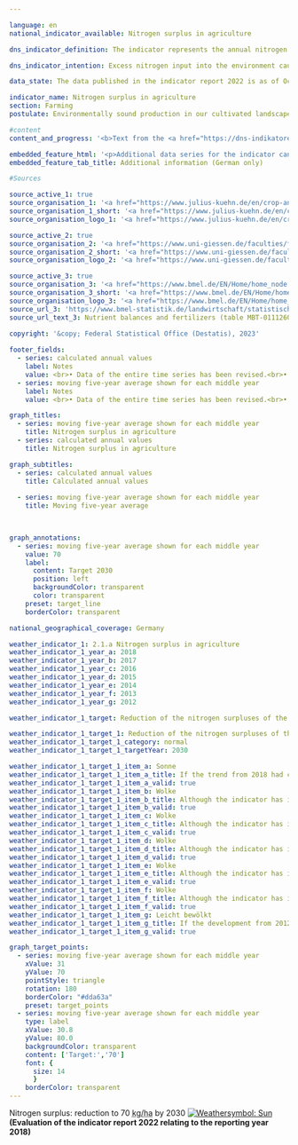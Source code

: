 ```yaml
---

language: en    
national_indicator_available: Nitrogen surplus in agriculture    

dns_indicator_definition: The indicator represents the annual nitrogen surplus for the agricultural sector, calculated as nitrogen input minus removal of nitrogen, in kilograms per hectare of utilised agricultural area.    

dns_indicator_intention: Excess nitrogen input into the environment causes pollution of groundwater and surface water, the oversupply of nutrients (eutrophication) in inland waters, lakes and onshore ecosystems, the generation of greenhouse gases and acidifying atmospheric pollutants, each with negative consequences for the climate, biodiversity and landscape quality. For the period 2028&nbsp;to 2032, a reduction of the nitrogen surpluses of the overall balance for Germany to 70&nbsp;kilograms per hectare of utilised agricultural area on an annual average should be achieved.    

data_state: The data published in the indicator report 2022 is as of Oct 31 2022. The data shown on this platform is updated regularly, so that more current data may be available online than published in the <a href="https://dns-indikatoren.de/en/publications_reports/">indicator report 2022</a>.    

indicator_name: Nitrogen surplus in agriculture    
section: Farming    
postulate: Environmentally sound production in our cultivated landscapes    

#content     
content_and_progress: '<b>Text from the <a href="https://dns-indikatoren.de/en/publications_reports/">Indicator Report 2022&nbsp;</a></b><br><br>The calculation takes into account nitrogen inputs by fertilisers, from biological nitrogen fixation, by atmospheric inputs which are not emitted by agriculture, by seed and planting material as well as imported and domestically produced feedstuff. Nitrogen removal results from plant and animal market products. Nitrogen surplus in its gaseous state can leak to the atmosphere or accumulate in soil or groundwater, enabling nitrogen input to rivers or other ecosystems. Hence, the nitrogen surplus from farming has a direct impact on the development of the indicators 6.1.b “Nitrate in groundwater“, 14.1.a “Nitrogen inputs via the inflows into the North and Baltic Seas“ and 15.2&nbsp;“Eutrophication of ecosystems“. Nitrogen input from farming into the atmosphere has an impact on indicator 3.2.a “Emissions of air pollutants“ through formation of nitrogen dioxide and ammonia.<br><br>The indicator is calculated by the Institute for Crop and Soil Science at the Julius Kühn Institute and the Institute of Landscape Ecology and Resources Management at the University of Gießen. In 2020, fertilisers were the most important component of nitrogen input in the overall balance, accounting for 51.1&nbsp;% (86&nbsp;kilograms of nitrogen per hectare). Feedstuff contributed 36.9&nbsp;% (62&nbsp;<abbr title="Kilogram per hectare" tabindex="0">kg/ha</abbr>), the biological nitrogen fixation 8.2&nbsp;% (14&nbsp;<abbr title="Kilogram per hectare" tabindex="0">kg/ha</abbr>) and the non-agricultural emissions 1.9&nbsp;% (3&nbsp;<abbr title="Kilogram per hectare" tabindex="0">kg/ha</abbr>) to nitrogen input.<br><br>The relevant time series for the indicator is based on the moving five-year average of the total balances of the relevant year as well as the two preceding and subsequent years. Thereby, yearly meteorological and market fluctuations, which cannot be influenced by farms, are balanced. The indicator does not provide an interpretation regarding the regional distribution of nitrogen surpluses.<br><br>During the period from 1992&nbsp;to 2018, the moving five-year average of nitrogen balance decreased by 25.4&nbsp;% (from 116.6&nbsp;to 87.0&nbsp;<abbr title="Kilogram" tabindex="0">kg</abbr> per hectare and year). The decline of nitrogen surplus until 2010&nbsp;resulted from diminished use of fertilisers and diminishing numbers of livestock in the new Länder.<br><br>Until 2015, nitrogen surplus stagnated. The marginal decline of the indicator in the remaining course of the time series is based on a minor reduction in mineral fertiliser use and improved harvest yields resulting from technical advances in plant production and breeding (more efficient nitrogen fertilisation, variety spectrum) combined with the simultaneous expansion in the cultivation of high-yield crop types (maize, wheat) as well as improved feed conversion by livestock.<br><br>Since 2015, the nitrogen surplus decreased and the recent reduction was 4.9&nbsp;% in 2018. It is uncertain, to what extent extreme agroclimatic conditions (drought from 2018&nbsp;until 2020) and the amended fertiliser regulation released in 2017&nbsp;contributed to this positive trend. A reduction to 70&nbsp;<abbr title="Kilogram per hectare" tabindex="0">kg/ha</abbr> is only possible, if this trend continues in the next years.'    

embedded_feature_html: '<p>Additional data series for the indicator can be found <a href="https://dns-indikatoren.de/en/public/AddInfos/en/2_1_a.pdf" target="_blank" >here</a>.</p><br><small>Note: You can display the PDF document directly in your browser or download the PDF document and open it with a PDF reader of your choice. We will be happy to advise you.</small>'
embedded_feature_tab_title: Additional information (German only)    

#Sources    

source_active_1: true
source_organisation_1: '<a href="https://www.julius-kuehn.de/en/crop-and-soil-science/">Institute for Crop and Soil Science, Julius Kühn Institute</a>'
source_organisation_1_short: '<a href="https://www.julius-kuehn.de/en/crop-and-soil-science/" target="_blank">Institute for Crop and Soil Science, Julius Kühn Institute</a>'
source_organisation_logo_1: '<a href="https://www.julius-kuehn.de/en/crop-and-soil-science/" target="_blank"><img src="https://dns-indikatoren.de/public/OrgImgEn/jki.png" alt="Institute for Crop and Soil Science, Julius Kühn Institute" title=" Click here to visit the homepage of the organizationInstitute for Crop and Soil Science, Julius Kühn Institute" style="height:60px; width:148px; border: transparent"/></a>'

source_active_2: true
source_organisation_2: '<a href="https://www.uni-giessen.de/faculties/f09/institutes/landscape?set_language=en">Institute of Landscape Ecology and Resources Management, Justus Liebig University of Giessen</a>'
source_organisation_2_short: '<a href="https://www.uni-giessen.de/faculties/f09/institutes/landscape?set_language=en" target="_blank">Institute of Landscape Ecology and Resources Management, Justus Liebig University of Giessen</a>'
source_organisation_logo_2: '<a href="https://www.uni-giessen.de/faculties/f09/institutes/landscape?set_language=en" target="_blank"><img src="https://dns-indikatoren.de/public/OrgImgEn/ug.png" alt="Institute of Landscape Ecology and Resources Management, Justus Liebig University of Giessen" title=" Click here to visit the homepage of the organizationInstitute of Landscape Ecology and Resources Management, Justus Liebig University of Giessen" style="height:60px; width:148px; border: transparent"/></a>'

source_active_3: true
source_organisation_3: '<a href="https://www.bmel.de/EN/Home/home_node.html">Federal Ministry of Food and Agriculture</a>'
source_organisation_3_short: '<a href="https://www.bmel.de/EN/Home/home_node.html" target="_blank">Federal Ministry of Food and Agriculture</a>'
source_organisation_logo_3: '<a href="https://www.bmel.de/EN/Home/home_node.html" target="_blank"><img src="https://dns-indikatoren.de/public/OrgImgEn/bmel.png" alt="Federal Ministry of Food and Agriculture" title=" Click here to visit the homepage of the organizationFederal Ministry of Food and Agriculture" style="height:60px; width:148px; border: transparent"/></a>'
source_url_3: 'https://www.bmel-statistik.de/landwirtschaft/statistischer-monatsbericht-des-bmel-kapitel-a-landwirtschaft/'
source_url_text_3: Nutrient balances and fertilizers (table MBT-0111260-0000; only available in German)
    
copyright: '&copy; Federal Statistical Office (Destatis), 2023'    

footer_fields:
  - series: calculated annual values
    label: Notes
    value: <br>• Data of the entire time series has been revised.<br>• 1990&nbsp;partly uncertain data basis.<br>• 2020&nbsp;provisional data.
  - series: moving five-year average shown for each middle year
    label: Notes
    value: <br>• Data of the entire time series has been revised.<br>• 1992&nbsp;partly uncertain data basis.<br>• 2018&nbsp;provisional data.    

graph_titles: 
  - series: moving five-year average shown for each middle year
    title: Nitrogen surplus in agriculture
  - series: calculated annual values
    title: Nitrogen surplus in agriculture    

graph_subtitles: 
  - series: calculated annual values
    title: Calculated annual values
    
  - series: moving five-year average shown for each middle year
    title: Moving five-year average
        


graph_annotations:
  - series: moving five-year average shown for each middle year
    value: 70
    label:
      content: Target 2030
      position: left
      backgroundColor: transparent
      color: transparent
    preset: target_line
    borderColor: transparent        

national_geographical_coverage: Germany    

weather_indicator_1: 2.1.a Nitrogen surplus in agriculture
weather_indicator_1_year_a: 2018
weather_indicator_1_year_b: 2017
weather_indicator_1_year_c: 2016
weather_indicator_1_year_d: 2015
weather_indicator_1_year_e: 2014
weather_indicator_1_year_f: 2013
weather_indicator_1_year_g: 2012

weather_indicator_1_target: Reduction of the nitrogen surpluses of the overall balance for Germany to 70&nbsp;kilo-grams per hectare of utilised agricultural area on an annual average between 2028&nbsp;and 2032

weather_indicator_1_target_1: Reduction of the nitrogen surpluses of the overall balance for Germany to 70&nbsp;kilograms per hectare of utilised agricultural area on an annual average between 2028&nbsp;and 2032
weather_indicator_1_target_1_category: normal
weather_indicator_1_target_1_targetYear: 2030

weather_indicator_1_target_1_item_a: Sonne
weather_indicator_1_target_1_item_a_title: If the trend from 2018 had continued, the target value would have been reached or missed by less than 5% of the difference between the target value and the value at that time.
weather_indicator_1_target_1_item_a_valid: true
weather_indicator_1_target_1_item_b: Wolke
weather_indicator_1_target_1_item_b_title: Although the indicator has in 2017 been moving in the desired direction toward the target, if the trend had to continued, the target would have been missed in the target year by more than 20% of the difference between the target value and the value at that time.
weather_indicator_1_target_1_item_b_valid: true
weather_indicator_1_target_1_item_c: Wolke
weather_indicator_1_target_1_item_c_title: Although the indicator has in 2016 been moving in the desired direction toward the target, if the trend had to continued, the target would have been missed in the target year by more than 20% of the difference between the target value and the value at that time.
weather_indicator_1_target_1_item_c_valid: true
weather_indicator_1_target_1_item_d: Wolke
weather_indicator_1_target_1_item_d_title: Although the indicator has in 2015 been moving in the desired direction toward the target, if the trend had to continued, the target would have been missed in the target year by more than 20% of the difference between the target value and the value at that time.
weather_indicator_1_target_1_item_d_valid: true
weather_indicator_1_target_1_item_e: Wolke
weather_indicator_1_target_1_item_e_title: Although the indicator has in 2014 been moving in the desired direction toward the target, if the trend had to continued, the target would have been missed in the target year by more than 20% of the difference between the target value and the value at that time.
weather_indicator_1_target_1_item_e_valid: true
weather_indicator_1_target_1_item_f: Wolke
weather_indicator_1_target_1_item_f_title: Although the indicator has in 2013 been moving in the desired direction toward the target, if the trend had to continued, the target would have been missed in the target year by more than 20% of the difference between the target value and the value at that time.
weather_indicator_1_target_1_item_f_valid: true
weather_indicator_1_target_1_item_g: Leicht bewölkt
weather_indicator_1_target_1_item_g_title: If the development from 2012 had continued, the target had been missed by at least 5&nbsp;documentat%, but by a maximum of 20&nbsp;% of the difference between the target value and the value at that time.
weather_indicator_1_target_1_item_g_valid: true    

graph_target_points:
  - series: moving five-year average shown for each middle year
    xValue: 31
    yValue: 70
    pointStyle: triangle
    rotation: 180
    borderColor: "#dda63a"
    preset: target_points
  - series: moving five-year average shown for each middle year
    type: label
    xValue: 30.8
    yValue: 80.0
    backgroundColor: transparent
    content: ['Target:','70']
    font: {
      size: 14
      }
    borderColor: transparent    
---
```



<div>
  <div class="my-header">
    <label class="default">Nitrogen surplus: reduction to 70&nbsp;<abbr title="Kilogram per hectare" tabindex="0">kg/ha</abbr> by 2030
      <a href="https://dns-indikatoren.de/en/status"><img src="https://g205sdgs.github.io/sdg-indicators/public/Wettersymbole/Sonne.png" title="If the trend from 2018 had continued, the target value would have been reached or missed by less than 5% of the difference between the target value and the value at that time." alt="Weathersymbol: Sun"/>
      </a>
    </label>
  </div>
</div>
<div class="my-header-note">
  <label class="default"><b>(Evaluation of the indicator report 2022 relating to the reporting year 2018)
  </b></label>
</div>